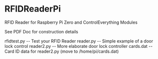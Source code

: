 # RFIDReaderPi
RFID Reader for Raspberry Pi Zero and ControlEverything Modules

See PDF Doc for construction details


rfidtest.py	-- Test your RFID Reader
reader.py	-- Simple example of a door lock control
reader2.py	-- More elaborate door lock controller
cards.dat	-- Card ID data for reader2.py (move to /home/pi/cards.dat)

